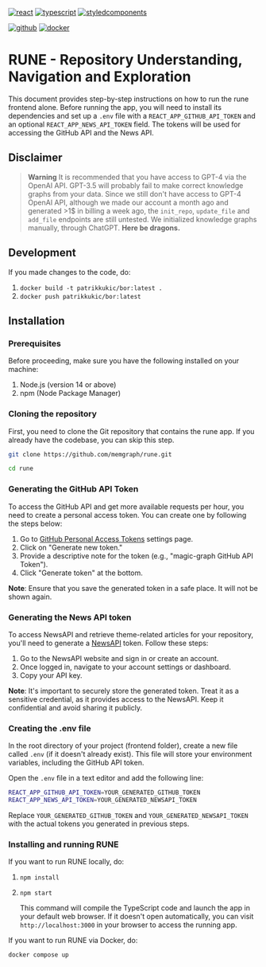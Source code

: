 [![react](https://img.shields.io/badge/React-61DBFB?style=for-the-badge&logo=react&logoColor=black)](https://reactjs.org/)
[![typescript](https://img.shields.io/badge/TypeScript-3178C6?style=for-the-badge&logo=typescript&logoColor=white)](https://www.typescriptlang.org/)
[![styledcomponents](https://img.shields.io/badge/styled_components-DB7093?style=for-the-badge&logo=styledcomponents&logoColor=white)](https://styled-components.com/)

[![github](https://img.shields.io/badge/github-181717?style=for-the-badge&logo=github&logoColor=white)](https://github.com/)
[![docker](https://img.shields.io/badge/docker-2496ED?style=for-the-badge&logo=docker&logoColor=white)](https://www.docker.com/)

# RUNE - Repository Understanding, Navigation and Exploration

This document provides step-by-step instructions on how to run the rune frontend alone. Before running the app, you will need to install its dependencies and set up a `.env` file with a `REACT_APP_GITHUB_API_TOKEN` and an optional `REACT_APP_NEWS_API_TOKEN` field. The tokens will be used for accessing the GitHub API and the News API.

## Disclaimer

> **Warning**
> It is recommended that you have access to GPT-4 via the OpenAI API. GPT-3.5 will probably fail to make correct knowledge graphs from your data.
> Since we still don't have access to GPT-4 OpenAI API, although we made our account a month ago and generated >1$ in billing a week ago,
> the `init_repo`, `update_file` and `add_file` endpoints are still untested. We initialized knowledge graphs manually, through ChatGPT.
> **Here be dragons.**

## Development

If you made changes to the code, do:
1. ```docker build -t patrikkukic/bor:latest .```
2. ```docker push patrikkukic/bor:latest```

## Installation

### Prerequisites

Before proceeding, make sure you have the following installed on your machine:

1.  Node.js (version 14 or above)
2.  npm (Node Package Manager)

### Cloning the repository

First, you need to clone the Git repository that contains the rune app. If you already have the codebase, you can skip this step.

```bash
git clone https://github.com/memgraph/rune.git
```
```bash
cd rune 
```

### Generating the GitHub API Token

To access the GitHub API and get more available requests per hour, you need to create a personal access token. You can create one by following the steps below:

1.  Go to [GitHub Personal Access Tokens](https://github.com/settings/tokens) settings page.
2.  Click on "Generate new token."
3.  Provide a descriptive note for the token (e.g., "magic-graph GitHub API Token").
4.  Click "Generate token" at the bottom.

**Note**: Ensure that you save the generated token in a safe place. It will not be shown again.

### Generating the News API token

To access NewsAPI and retrieve theme-related articles for your repository, you'll need to generate a [NewsAPI](https://newsapi.org/) token. Follow these steps:

1. Go to the NewsAPI website and sign in or create an account.
2. Once logged in, navigate to your account settings or dashboard.
3. Copy your API key.

**Note**: It's important to securely store the generated token. Treat it as a sensitive credential, as it provides access to the NewsAPI. Keep it confidential and avoid sharing it publicly.

### Creating the .env file

In the root directory of your project (frontend folder), create a new file called `.env` (if it doesn't already exist). This file will store your environment variables, including the GitHub API token.

Open the `.env` file in a text editor and add the following line:

```bash
REACT_APP_GITHUB_API_TOKEN=YOUR_GENERATED_GITHUB_TOKEN
REACT_APP_NEWS_API_TOKEN=YOUR_GENERATED_NEWSAPI_TOKEN
```

Replace `YOUR_GENERATED_GITHUB_TOKEN` and `YOUR_GENERATED_NEWSAPI_TOKEN` with the actual tokens you generated in previous steps.

### Installing and running RUNE

If you want to run RUNE locally, do:

1. ```npm install```


2. ```npm start``` 
    
    This command will compile the TypeScript code and launch the app in your default web browser. If it doesn't open automatically, you can visit `http://localhost:3000` in your browser to access the running app.


If you want to run RUNE via Docker, do:

```bash
docker compose up
```

